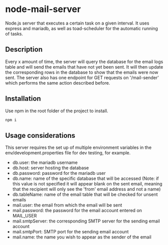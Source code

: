 # node-mail-server

Node.js server that executes a certain task on a given interval. It uses express and mariadb, as well as toad-scheduler for the automatic running of tasks.

## Description

Every x amount of time, the server will query the database for the email logs table and will send the emails that have not yet been sent.
It will then update the corresponding rows in the database to show that the emails were now sent.
The server also has one endpoint for GET requests on '/mail-sender' which performs the same action described before.

## Installation

Use npm in the root folder of the project to install.

```bash
npm i
```

## Usage considerations

This server requires the set up of multiple environment variables in the env/development.properties file for dev testing, for example.

* db.user: the mariadb username
* db.host: server hosting the database
* db.password: password for the mariadb user
* db.name: name of the specific database that will be accessed (Note: if this value is not specified it will appear blank on the sent email,
meaning that the recipient will only see the 'from' email address and not a name)
* db.tableName: name of the email table that will be checked for unsent emails
* mail.user: the email from which the email will be sent
* mail.password: the password for the email account entered on MAIL_USER
* mail.smtpServer: the corresponding SMTP server for the sending email account
* mail.smtpPort: SMTP port for the sending email account
* mail.name: the name you wish to appear as the sender of the email
